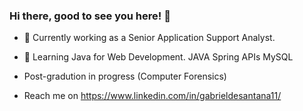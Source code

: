 ### Hi there, good to see you here! 👋
- 🔭 Currently working as a Senior Application Support Analyst.
- 🌱 Learning Java for Web Development.
  JAVA
  Spring
  APIs
  MySQL
  
- Post-gradution in progress (Computer Forensics)
-  Reach me on https://www.linkedin.com/in/gabrieldesantana11/

<!--
**Gabriel707/Gabriel707** is a ✨ _special_ ✨ repository because its `README.md` (this file) appears on your GitHub profile.

Here are some ideas to get you started:

- 🔭 I’m currently working as a Senior Application Management Analyst
- 🌱 I’m currently learning Python dor automation and Java for Backend Web-Development.
- 😄 Pronouns: He/Him

-->
